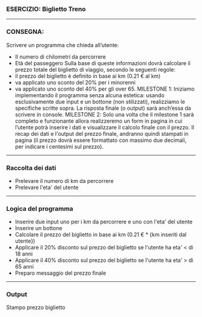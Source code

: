 
### ESERCIZIO: Biglietto Treno

---
### **CONSEGNA:**

Scrivere un programma che chieda all’utente:
- Il numero di chilometri da percorrere
- Età del passeggero
Sulla base di queste informazioni dovrà calcolare il prezzo totale del biglietto di viaggio, secondo le seguenti regole:
- il prezzo del biglietto è definito in base ai km (0.21 € al km)
- va applicato uno sconto del 20% per i minorenni
- va applicato uno sconto del 40% per gli over 65.
MILESTONE 1:
Iniziamo implementando il programma senza alcuna estetica: usando esclusivamente due input e un bottone (non stilizzati), realizziamo le specifiche scritte sopra. La risposta finale (o output) sarà anch’essa da scrivere in console.
MILESTONE 2:
Solo una volta che il milestone 1 sarà completo e funzionante allora realizzeremo un form in pagina in cui l’utente potrà inserire i dati e visualizzare il calcolo finale con il prezzo.
Il recap dei dati e l'output del prezzo finale, andranno quindi stampati in pagina (il prezzo dovrà essere formattato con massimo due decimali, per indicare i centesimi sul prezzo).

---
### **Raccolta dei dati**
- Prelevare il numero di km da percorrere
- Prelevare l'eta' del utente

---
### Logica del programma
- Inserire due input uno per i km da percorrere e uno con l'eta' del utente
- Inserire un bottone
- Calcolare il prezzo del biglietto in base ai km (0.21 € * {km inseriti dal utente})
- Applicare il 20% disconto sul prezzo del biglietto se l'utente ha eta' < di 18 anni
- Applicare il 40% disconto sul prezzo del biglietto se l'utente ha eta' > di 65 anni
- Preparo messaggio del prezzo finale
---
### Output 
Stampo prezzo biglietto

